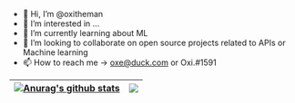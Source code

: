- 👋 Hi, I’m @oxitheman
- 👀 I’m interested in ...
- 🌱 I’m currently learning about ML
- 💞️ I’m looking to collaborate on open source projects related to APIs or Machine learning
- 📫 How to reach me -> oxe@duck.com or Oxi.#1591



| <a href="https://github.com/anuraghazra/github-readme-stats"><img align="center" src="https://github-readme-stats.vercel.app/api?username=oxitheman&show_icons=true&include_all_commits=true&theme=buefy&hide_border=true" alt="Anurag's github stats" /></a> | <a href="https://github.com/anuraghazra/github-readme-stats"><img align="center" src="https://github-readme-stats.vercel.app/api/top-langs/?username=oxitheman&layout=compact&theme=buefy&hide_border=true" /></a> |
| ------------- | ------------- |

